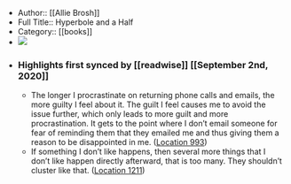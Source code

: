 - Author:: [[Allie Brosh]]
- Full Title:: Hyperbole and a Half
- Category:: [[books]]
- ![](https://images-na.ssl-images-amazon.com/images/I/51z9qHyulKL._SL400_.jpg)
- ### Highlights first synced by [[readwise]] [[September 2nd, 2020]]
    - The longer I procrastinate on returning phone calls and emails, the more guilty I feel about it. The guilt I feel causes me to avoid the issue further, which only leads to more guilt and more procrastination. It gets to the point where I don’t email someone for fear of reminding them that they emailed me and thus giving them a reason to be disappointed in me. ([Location 993](https://readwise.io/to_kindle?action=open&asin=B00BSB2AE4&location=993))
    - If something I don’t like happens, then several more things that I don’t like happen directly afterward, that is too many. They shouldn’t cluster like that. ([Location 1211](https://readwise.io/to_kindle?action=open&asin=B00BSB2AE4&location=1211))
